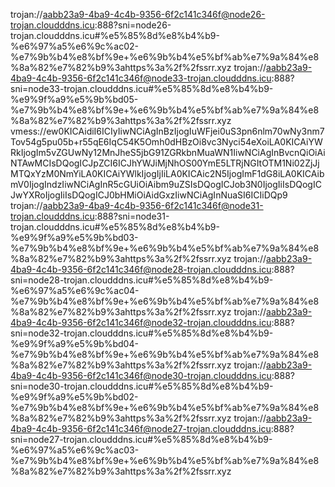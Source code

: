 trojan://aabb23a9-4ba9-4c4b-9356-6f2c141c346f@node26-trojan.cloudddns.icu:888?sni=node26-trojan.cloudddns.icu#%e5%85%8d%e8%b4%b9-%e6%97%a5%e6%9c%ac02-%e7%9b%b4%e8%bf%9e+%e6%9b%b4%e5%bf%ab%e7%9a%84%e8%8a%82%e7%82%b9%3ahttps%3a%2f%2fssrr.xyz
trojan://aabb23a9-4ba9-4c4b-9356-6f2c141c346f@node33-trojan.cloudddns.icu:888?sni=node33-trojan.cloudddns.icu#%e5%85%8d%e8%b4%b9-%e9%9f%a9%e5%9b%bd05-%e7%9b%b4%e8%bf%9e+%e6%9b%b4%e5%bf%ab%e7%9a%84%e8%8a%82%e7%82%b9%3ahttps%3a%2f%2fssrr.xyz
vmess://ew0KICAidiI6ICIyIiwNCiAgInBzIjogIuWFjei0uS3pn6nlm70wNy3nm7Tov54g5pu05b+r55qE6IqC54K5Omh0dHBzOi8vc3Nyci54eXoiLA0KICAiYWRkIjogIm5vZGUwNy12MnJheS5jbG91ZGRkbnMuaWN1IiwNCiAgInBvcnQiOiAiNTAwMCIsDQogICJpZCI6ICJhYWJiMjNhOS00YmE5LTRjNGItOTM1Ni02ZjJjMTQxYzM0NmYiLA0KICAiYWlkIjogIjIiLA0KICAic2N5IjogImF1dG8iLA0KICAibmV0IjogIndzIiwNCiAgInR5cGUiOiAibm9uZSIsDQogICJob3N0IjogIiIsDQogICJwYXRoIjogIiIsDQogICJ0bHMiOiAidGxzIiwNCiAgInNuaSI6ICIiDQp9
trojan://aabb23a9-4ba9-4c4b-9356-6f2c141c346f@node31-trojan.cloudddns.icu:888?sni=node31-trojan.cloudddns.icu#%e5%85%8d%e8%b4%b9-%e9%9f%a9%e5%9b%bd03-%e7%9b%b4%e8%bf%9e+%e6%9b%b4%e5%bf%ab%e7%9a%84%e8%8a%82%e7%82%b9%3ahttps%3a%2f%2fssrr.xyz
trojan://aabb23a9-4ba9-4c4b-9356-6f2c141c346f@node28-trojan.cloudddns.icu:888?sni=node28-trojan.cloudddns.icu#%e5%85%8d%e8%b4%b9-%e6%97%a5%e6%9c%ac04-%e7%9b%b4%e8%bf%9e+%e6%9b%b4%e5%bf%ab%e7%9a%84%e8%8a%82%e7%82%b9%3ahttps%3a%2f%2fssrr.xyz
trojan://aabb23a9-4ba9-4c4b-9356-6f2c141c346f@node32-trojan.cloudddns.icu:888?sni=node32-trojan.cloudddns.icu#%e5%85%8d%e8%b4%b9-%e9%9f%a9%e5%9b%bd04-%e7%9b%b4%e8%bf%9e+%e6%9b%b4%e5%bf%ab%e7%9a%84%e8%8a%82%e7%82%b9%3ahttps%3a%2f%2fssrr.xyz
trojan://aabb23a9-4ba9-4c4b-9356-6f2c141c346f@node30-trojan.cloudddns.icu:888?sni=node30-trojan.cloudddns.icu#%e5%85%8d%e8%b4%b9-%e9%9f%a9%e5%9b%bd02-%e7%9b%b4%e8%bf%9e+%e6%9b%b4%e5%bf%ab%e7%9a%84%e8%8a%82%e7%82%b9%3ahttps%3a%2f%2fssrr.xyz
trojan://aabb23a9-4ba9-4c4b-9356-6f2c141c346f@node27-trojan.cloudddns.icu:888?sni=node27-trojan.cloudddns.icu#%e5%85%8d%e8%b4%b9-%e6%97%a5%e6%9c%ac03-%e7%9b%b4%e8%bf%9e+%e6%9b%b4%e5%bf%ab%e7%9a%84%e8%8a%82%e7%82%b9%3ahttps%3a%2f%2fssrr.xyz
